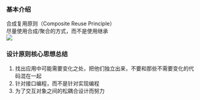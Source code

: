 <a name="jEuJ2"></a>
### 基本介绍
合成复用原则（Composite Reuse Principle）<br />尽量使用合成/聚合的方式，而不是使用继承<br />![](https://cdn.nlark.com/yuque/0/2024/jpeg/35841438/1709108395966-a7529772-663f-4261-88d2-2eabe25a8271.jpeg)
<a name="DHxFc"></a>
### 设计原则核心思想总结

1. 找出应用中可能需要变化之处，把他们独立出来，不要和那些不需要变化的代码混在一起
2. 针对接口编程，而不是针对实现编程
3. 为了交互对象之间的松耦合设计而努力
